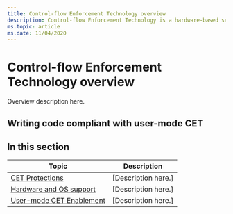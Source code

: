 ```yaml
---
title: Control-flow Enforcement Technology overview
description: Control-flow Enforcement Technology is a hardware-based security feature that eliminates Return-Oriented Programming based attacks, by maintaining a "Shadow Stack" for every call stack to enforce control flow integrity.
ms.topic: article
ms.date: 11/04/2020
---
```


# Control-flow Enforcement Technology overview

Overview description here.


## Writing code compliant with user-mode CET



## In this section

| Topic | Description |
| ----- | ----------- |
| [CET Protections](protections.md) | [Description here.] |
| [Hardware and OS support](hardware-and-os-support.md) | [Description here.] |
| [User-mode CET Enablement](user-mode-cet-enablement.md) | [Description here.] |